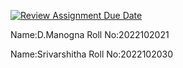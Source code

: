 [![Review Assignment Due Date](https://classroom.github.com/assets/deadline-readme-button-24ddc0f5d75046c5622901739e7c5dd533143b0c8e959d652212380cedb1ea36.svg)](https://classroom.github.com/a/cokIQtqD)

Name:D.Manogna
Roll No:2022102021

Name:Srivarshitha
Roll No:2022102030
